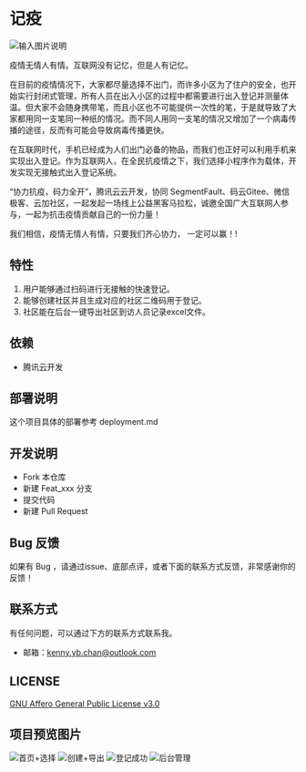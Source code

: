 # 记疫

![输入图片说明](https://images.gitee.com/uploads/images/2020/0218/001312_53b15965_5479927.jpeg "扫码_搜索联合传播样式-标准色版.jpg")

疫情无情人有情。互联网没有记忆，但是人有记忆。

在目前的疫情情况下，大家都尽量选择不出门，而许多小区为了住户的安全，也开始实行封闭式管理，所有人员在出入小区的过程中都需要进行出入登记并测量体温。但大家不会随身携带笔，而且小区也不可能提供一次性的笔，于是就导致了大家都用同一支笔同一种纸的情况。而不同人用同一支笔的情况又增加了一个病毒传播的途径，反而有可能会导致病毒传播更快。

在互联网时代，手机已经成为人们出门必备的物品，而我们也正好可以利用手机来实现出入登记。作为互联网人，在全民抗疫情之下，我们选择小程序作为载体，开发实现无接触式出入登记系统。

“协力抗疫，码力全开”，腾讯云云开发，协同 SegmentFault、码云Gitee、微信极客、云加社区，一起发起一场线上公益黑客马拉松，诚邀全国广大互联网人参与，一起为抗击疫情贡献自己的一份力量！

我们相信，疫情无情人有情，只要我们齐心协力， 一定可以赢！!

## 特性

1. 用户能够通过扫码进行无接触的快速登记。
2. 能够创建社区并且生成对应的社区二维码用于登记。
3. 社区能在后台一键导出社区到访人员记录excel文件。

## 依赖

- 腾讯云开发

## 部署说明

这个项目具体的部署参考 deployment.md

## 开发说明

- Fork 本仓库
- 新建 Feat_xxx 分支
- 提交代码
- 新建 Pull Request

## Bug 反馈

如果有 Bug ，请通过issue、底部点评，或者下面的联系方式反馈，非常感谢你的反馈！

## 联系方式

有任何问题，可以通过下方的联系方式联系我。

- 邮箱：kenny.yb.chan@outlook.com

## LICENSE
[ GNU Affero General Public License v3.0](https://gitee.com/kenny_chan/tcb_hackthon_memory/blob/%E7%89%88%E6%9C%AC1/LICENSE)

## 项目预览图片
![首页+选择](https://images.gitee.com/uploads/images/2020/0218/002131_48a9b786_5479927.png "design.png")
![创建+导出](https://images.gitee.com/uploads/images/2020/0218/002158_1e7de39c_5479927.png "design (1).png")
![登记成功](https://images.gitee.com/uploads/images/2020/0218/002242_3225d43a_5479927.png "design (3).png")
![后台管理](https://images.gitee.com/uploads/images/2020/0218/002257_381c6c34_5479927.png "design (2).png")